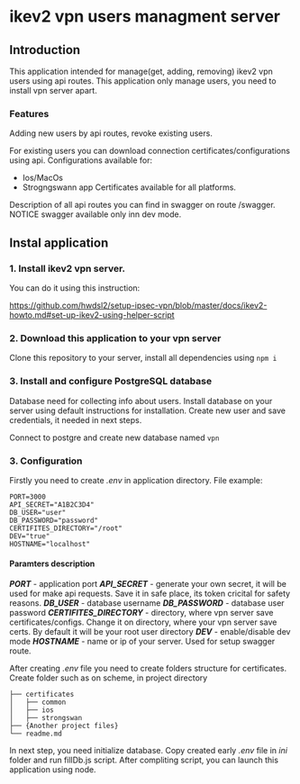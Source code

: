 # ikev2 vpn users managment server

## Introduction

This application intended for manage(get, adding, removing) ikev2 vpn users using api routes. This application only manage users, you need to install vpn server apart.

### Features

Adding new users by api routes, revoke existing users. 

For existing users you can download connection certificates/configurations using api. 
Configurations available for:
- Ios/MacOs
- Strogngswann app
Certificates available for all platforms. 

Description of all api routes you can find in swagger on route /swagger. NOTICE swagger available only inn dev mode. 
## Instal application

### 1. Install ikev2 vpn server.

You can do it using this instruction:

https://github.com/hwdsl2/setup-ipsec-vpn/blob/master/docs/ikev2-howto.md#set-up-ikev2-using-helper-script

### 2. Download this application to your vpn server

Clone this repository to your server, install all dependencies using ```npm i```

### 3. Install and configure PostgreSQL database

Database need for collecting info about users. Install database on your server using default instructions for installation. Create new user and save credentials, it needed in next steps.

Connect to postgre and create new database named ```vpn```

### 3. Configuration

Firstly you need to create *.env* in application directory. File example:
```
PORT=3000
API_SECRET="A1B2C3D4"
DB_USER="user"
DB_PASSWORD="password"
CERTIFITES_DIRECTORY="/root"
DEV="true"
HOSTNAME="localhost"
```
#### Paramters description
***PORT*** - application port
***API_SECRET*** - generate your own secret, it will be used for make api requests. Save it in safe place, its token cricital for safety reasons.
***DB_USER*** - database username
***DB_PASSWORD*** - database user password
***CERTIFITES_DIRECTORY*** - directory, where vpn server save certificates/configs. Change it on directory, where your vpn server save certs. By default it will be your root user directory
***DEV*** - enable/disable dev mode
***HOSTNAME*** - name or ip of your server. Used for setup swagger route.

After creating *.env* file you need to create folders structure for certificates. 
Create folder such as on scheme, in project directory
```
├── certificates
│   ├── common
│   ├── ios
│   ├── strongswan
├── {Another project files}
└── readme.md
```

In next step, you need initialize database. Copy created early *.env* file in *ini* folder and run fillDb.js script. After compliting script, you can launch this application using node.